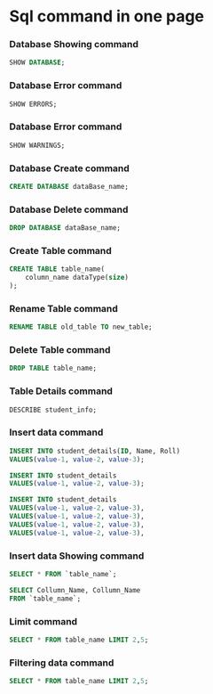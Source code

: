 # Sql command in one page

### Database Showing command

```sql
SHOW DATABASE;
```

### Database Error command

```sql
SHOW ERRORS;
```

### Database Error command

```sql
SHOW WARNINGS;
```

### Database Create command

```sql
CREATE DATABASE dataBase_name;
```

### Database Delete command

```sql
DROP DATABASE dataBase_name;
```

### Create Table command

```sql
CREATE TABLE table_name(
	column_name dataType(size)
);
```

### Rename Table command

```sql
RENAME TABLE old_table TO new_table;
```

### Delete Table command

```sql
DROP TABLE table_name;
```

### Table Details command

```sql
DESCRIBE student_info;
```

### Insert data command

```sql
INSERT INTO student_details(ID, Name, Roll)
VALUES(value-1, value-2, value-3);
```

```sql
INSERT INTO student_details
VALUES(value-1, value-2, value-3);
```

```sql
INSERT INTO student_details
VALUES(value-1, value-2, value-3),
VALUES(value-1, value-2, value-3),
VALUES(value-1, value-2, value-3),
VALUES(value-1, value-2, value-3),
```

### Insert data Showing command

```sql
SELECT * FROM `table_name`;
```

```sql
SELECT Collumn_Name, Collumn_Name
FROM `table_name`;
```

### Limit command

```sql
SELECT * FROM table_name LIMIT 2,5;
```

### Filtering data command

```sql
SELECT * FROM table_name LIMIT 2,5;
```
